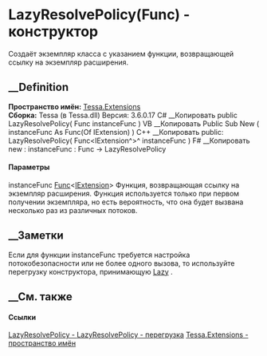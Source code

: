 # LazyResolvePolicy(Func<IExtension>) - конструктор
Создаёт экземпляр класса с указанием функции, возвращающей ссылку на экземпляр
расширения.
## __Definition
 **Пространство имён:** [Tessa.Extensions](N_Tessa_Extensions.htm)  
 **Сборка:** Tessa (в Tessa.dll) Версия: 3.6.0.17
C# __Копировать
     public LazyResolvePolicy(
    	Func<IExtension> instanceFunc
    )
VB __Копировать
     Public Sub New ( 
    	instanceFunc As Func(Of IExtension)
    )
C++ __Копировать
     public:
    LazyResolvePolicy(
    	Func<IExtension^>^ instanceFunc
    )
F# __Копировать
     new : 
            instanceFunc : Func<IExtension> -> LazyResolvePolicy
#### Параметры
instanceFunc
[Func](https://learn.microsoft.com/dotnet/api/system.func-1)<[IExtension](T_Tessa_Extensions_IExtension.htm)>
     Функция, возвращающая ссылку на экземпляр расширения. Функция используется только при первом получении экземпляра, но есть вероятность, что она будет вызвана несколько раз из различных потоков. 
## __Заметки
Если для функции instanceFunc требуется настройка потокобезопасности или не
более одного вызова, то используйте перегрузку конструктора, принимающую
[Lazy<T>](https://learn.microsoft.com/dotnet/api/system.lazy-1) .
## __См. также
#### Ссылки
[LazyResolvePolicy - ](T_Tessa_Extensions_LazyResolvePolicy.htm)
[LazyResolvePolicy -
перегрузка](Overload_Tessa_Extensions_LazyResolvePolicy__ctor.htm)
[Tessa.Extensions - пространство имён](N_Tessa_Extensions.htm)

